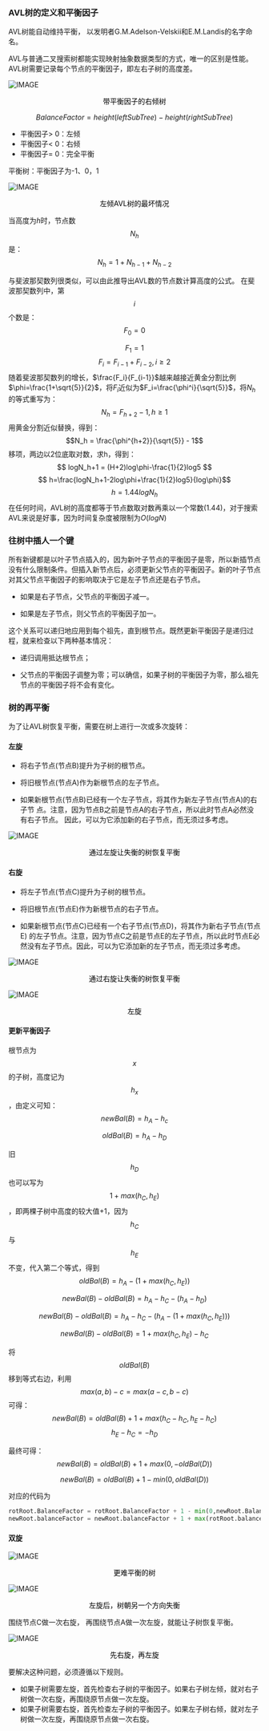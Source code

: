 

### AVL树的定义和平衡因子

AVL树能自动维持平衡， 以发明者G.M.Adelson-Velskii和E.M.Landis的名字命名。

AVL与普通二叉搜索树都能实现映射抽象数据类型的方式，唯一的区别是性能。AVL树需要记录每个节点的平衡因子，即左右子树的高度差。

![IMAGE](https://raw.githubusercontent.com/ivoryfish33/Data-Structure/main/Graph/unbalanced.png)

<center> <font color=black>带平衡因子的右倾树</font></center>


$$
Balance Factor = height(leftSubTree) - height(rightSubTree)
$$

- 平衡因子> 0：左倾
- 平衡因子< 0：右倾
- 平衡因子= 0：完全平衡

平衡树：平衡因子为-1、0，1

![IMAGE](https://raw.githubusercontent.com/ivoryfish33/Data-Structure/main/Graph/worst-case-AVL.png)





<center> <font color=black>左倾AVL树的最坏情况</font></center>





当高度为$h$时，节点数 $$ N_h $$ 是：
$$
N_h = 1 + N_{h-1}+N_{h-2}
$$


与斐波那契数列很类似，可以由此推导出AVL数的节点数计算高度的公式。
在斐波那契数列中，第$$i$$个数是：
$$
F_0 = 0
$$

$$F_1 = 1$$
$$F_i = F_{i-1} + F_{i-2}, i ≥ 2$$
随着斐波那契数列的增长，$\frac{F_i}{F_{i-1}}$越来越接近黄金分割比例$\phi=\frac{1+\sqrt{5}}{2}$，将$F_i$近似为$F_i=\frac{\phi^i}{\sqrt{5}}$，将$N_h$的等式重写为：
$$N_h = F_{h+2}-1,h≥ 1$$
用黄金分割近似替换，得到：
$$N_h = \frac{\phi^{h+2}}{\sqrt{5}} - 1$$
移项，两边以2位底取对数，求h，得到：
$$ logN_h+1 = (H+2)log\phi-\frac{1}{2}log5 $$
$$ h=\frac{logN_h+1-2log\phi+\frac{1}{2}log5}{log\phi}$$
$$ h = 1.44logN_h$$
在任何时间，AVL树的高度都等于节点数取对数再乘以一个常数(1.44)，对于搜索AVL来说是好事，因为时间复杂度被限制为$O(logN)$

### 往树中插人一个键

所有新键都是以叶子节点插入的，因为新叶子节点的平衡因子是零，所以新插节点没有什么限制条件。但插入新节点后，必须更新父节点的平衡因子。新的叶子节点对其父节点平衡因子的影响取决于它是左子节点还是右子节点。

- 如果是右子节点，父节点的平衡因子减一。

- 如果是左子节点，则父节点的平衡因子加一。

  

这个关系可以递归地应用到每个祖先，直到根节点。既然更新平衡因子是递归过程，就来检查以下两种基本情况：

- 递归调用抵达根节点；

- 父节点的平衡因子调整为零；可以确信，如果子树的平衡因子为零，那么祖先节点的平衡因子将不会有变化。

### 树的再平衡

为了让AVL树恢复平衡，需要在树上进行一次或多次旋转：

#### 左旋

- 将右子节点(节点B)提升为子树的根节点。  

- 将旧根节点(节点A)作为新根节点的左子节点。  

- 如果新根节点(节点B)已经有一个左子节点，将其作为新左子节点(节点A)的右子节  点。注意，因为节点B之前是节点A的右子节点，所以此时节点A必然没有右子节点。  因此，可以为它添加新的右子节点，而无须过多考虑。  





![IMAGE](https://raw.githubusercontent.com/ivoryfish33/Data-Structure/main/Graph/simple-unbalanced.png)

<center> <font color=black>通过左旋让失衡的树恢复平衡</font></center>

#### 右旋

- 将左子节点(节点C)提升为子树的根节点。  

- 将旧根节点(节点E)作为新根节点的右子节点。  

- 如果新根节点(节点C)已经有一个右子节点(节点D)，将其作为新右子节点(节点E)  的左子节点。注意，因为节点C之前是节点E的左子节点，所以此时节点E必然没有左子节点。因此，可以为它添加新的左子节点，而无须过多考虑。  



![IMAGE](https://raw.githubusercontent.com/ivoryfish33/Data-Structure/main/Graph/rotate-right.png)

<center> <font color=black>通过右旋让失衡的树恢复平衡</font></center>



![IMAGE](https://raw.githubusercontent.com/ivoryfish33/Data-Structure/main/Graph/balance-factor-derivation.png)

<center> <font color=black>左旋</font></center>

#### 更新平衡因子

根节点为$$x$$的子树，高度记为$$h_x$$，由定义可知：
$$
newBal(B) = h_A - h_c
$$

$$
oldBal(B) = h_A - h_D
$$



旧$$h_D$$也可以写为$$1+max(h_C,h_E)$$，即两棵子树中高度的较大值+1，因为$$h_C$$与$$h_E$$不变，代入第二个等式，得到
$$
oldBal(B) = h_A-(1+max(h_C,h_E))
$$

$$
newBal(B) - oldBal(B) =  h_A - h_C - (h_A - h_D)
$$

$$
newBal(B) - oldBal(B) =  h_A - h_C - (h_A - (1+max(h_C,h_E)))
$$

$$
newBal(B) - oldBal(B) =  1+max(h_C,h_E)- h_C
$$



将$$oldBal(B)$$移到等式右边，利用$$max(a,b)-c=max(a-c,b-c)$$可得：
$$
newBal(B)  = oldBal(B) + 1+max(h_C- h_C,h_E- h_C)
$$
$$h_E- h_C = -h_D$$ 

最终可得：
$$
newBal(B)  = oldBal(B) + 1+max(0,-oldBal(D))
$$

$$
newBal(B)  = oldBal(B) + 1 - min(0,oldBal(D))
$$

对应的代码为

```python
rotRoot.BalanceFactor = rotRoot.BalanceFactor + 1 - min(0,newRoot.BalanceFactor)
newRoot.balanceFactor = newRoot.balanceFactor + 1 + max(rotRoot.balanceFactor,0)
```





#### 双旋

![IMAGE](https://raw.githubusercontent.com/ivoryfish33/Data-Structure/main/Graph/hard-unbalanced.png)

<center> <font color=black>更难平衡的树</font></center>

![IMAGE](https://raw.githubusercontent.com/ivoryfish33/Data-Structure/main/Graph/bad-rotatation.png)

<center> <font color=black>左旋后，树朝另一个方向失衡</font></center>



 围绕节点C做一次右旋，  再围绕节点A做一次左旋，就能让子树恢复平衡。  



![IMAGE](https://raw.githubusercontent.com/ivoryfish33/Data-Structure/main/Graph/rotate-left-right.png)

<center> <font color=black>先右旋，再左旋</font></center>

  

要解决这种问题，必须遵循以下规则。  

- 如果子树需要左旋，首先检查右子树的平衡因子。如果右子树左倾，就对右子树做一次右旋，再围绕原节点做一次左旋。  
- 如果子树需要右旋，首先检查左子树的平衡因子。如果左子树右倾，就对左子树做一次左旋，再围绕原节点做一次右旋。  





















